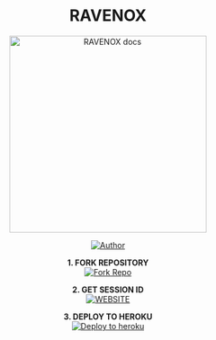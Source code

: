 <h1 align="center"> RAVENOX </h1>

<p align="center">
  <a href="https://github.com/imranshiundu/Ravenox">
    <img alt="RAVENOX docs" height="350" src="https://files.catbox.moe/ia1mgm.jpg">
  </a>
</p>
    
</a>
</p>
<p align="center">
<a href="https://github.com/imranshiundu/Ravenox"><img title="Author" src="https://files.catbox.moe/diavtd.png?style=for-the-badge&logo=whatsapp"></a>
<p/>

<p align="center">
    <strong>1. FORK REPOSITORY</strong>
  <br>
    <a href="https://github.com/imranshiundu/Ravenox/fork" target="_blank">
        <img alt="Fork Repo" src="https://img.shields.io/badge/Fork%20Repo-100000?style=for-the-badge&logo=scan&logoColor=white&labelColor=darkblue&color=darkblue"/>
    </a>
</p>

<p align="center">
    <strong>2. GET SESSION ID</strong>
    <br>
    <a href="https://www.cypherx.space/" target="_blank">
        <img alt="WEBSITE" src="https://img.shields.io/badge/Let%27s_Go-100000?style=for-the-badge&logo=scan&logoColor=white&labelColor=darkred&color=darkred"/>
    </a>
</p>

<p align="center">
    <strong>3. DEPLOY TO HEROKU</strong>
    <br>
    <a href="https://dashboard.heroku.com/new?template=https://github.com/imranshiundu/Ravenox" target="_blank">
        <img alt="Deploy to heroku" src="https://img.shields.io/badge/Let%27s_Go-100000?style=for-the-badge&logo=scan&logoColor=white&labelColor=purple&color=purple"/>
    </a>
</p>

